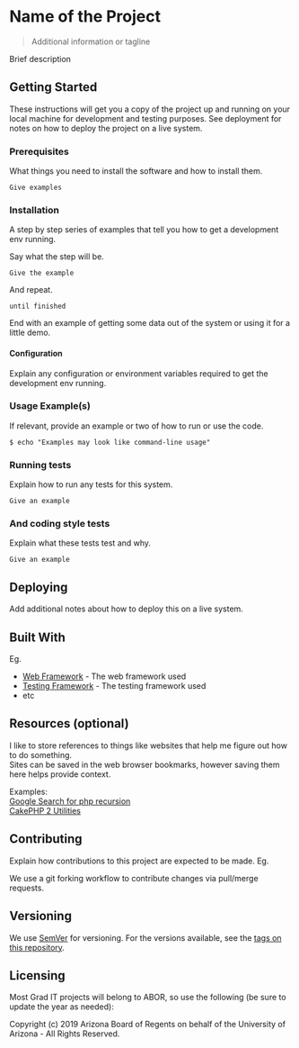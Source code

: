 # Name of the Project
> Additional information or tagline

Brief description

## Getting Started

These instructions will get you a copy of the project up and running on your local machine for development and testing purposes. See deployment for notes on how to deploy the project on a live system.

### Prerequisites

What things you need to install the software and how to install them.

```
Give examples
```

### Installation

A step by step series of examples that tell you how to get a development env running.

Say what the step will be.

```
Give the example
```

And repeat.

```
until finished
```

End with an example of getting some data out of the system or using it for a little demo.

#### Configuration

Explain any configuration or environment variables required to get the development env running.

### Usage Example(s)

If relevant, provide an example or two of how to run or use the code.

```
$ echo "Examples may look like command-line usage"
```

### Running tests

Explain how to run any tests for this system.

```
Give an example
```

### And coding style tests

Explain what these tests test and why.

```
Give an example
```

## Deploying

Add additional notes about how to deploy this on a live system.

## Built With

Eg.
* [Web Framework](#) - The web framework used
* [Testing Framework](#) - The testing framework used
* etc

## Resources (optional)

I like to store references to things like websites that help me figure out how to do something.  
Sites can be saved in the web browser bookmarks, however saving them here helps provide context.  

Examples:  
[Google Search for php recursion](https://www.google.com/search?q=php+recursion&btnK=Google+Search&oq=php+recursion)   
[CakePHP 2 Utilities](https://book.cakephp.org/2.0/en/core-libraries/toc-utilities.html)  
 
## Contributing

Explain how contributions to this project are expected to be made. Eg.  

We use a git forking workflow to contribute changes via pull/merge requests.

## Versioning

We use [SemVer](http://semver.org/) for versioning. For the versions available, see the [tags on this repository](https://server.edu/your/project/tags).

## Licensing

Most Grad IT projects will belong to ABOR, so use the following (be sure to update the year as needed):

Copyright (c) 2019 Arizona Board of Regents on behalf of the University of Arizona - All Rights Reserved.
